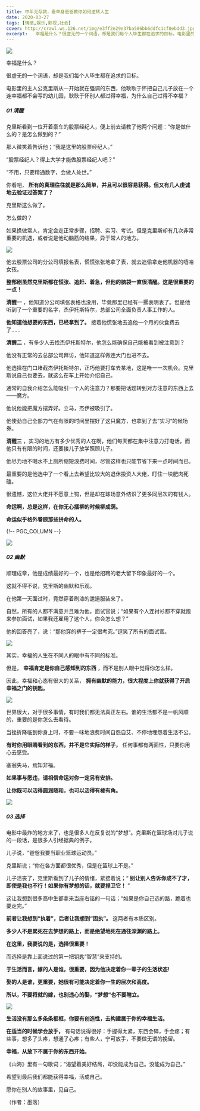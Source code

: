 ```yaml
---
title: 中年无存款，看单身爸爸教你如何逆转人生
date: 2020-03-27
tags: [情感,娱乐,影视,社会]
cover: http://crawl.ws.126.net/img/e3ff2e29e37ba586bb6ddfc1cf0ebdd3.jpg
excerpt:   幸福是什么？很虚无的一个词语，却是我们每个人毕生都在追求的目标。电影里的主人公克里斯从
---
```

![](http://crawl.ws.126.net/img/e3ff2e29e37ba586bb6ddfc1cf0ebdd3.jpg)  

幸福是什么？

很虚无的一个词语，却是我们每个人毕生都在追求的目标。

电影里的主人公克里斯从一开始就在强调的东西，他耿耿于怀把自己儿子放在一个连幸福都不会写的幼儿园，耿耿于怀别人都过得幸福，为什么自己过得不幸福？

##### 01 清醒

克里斯看到一位开着豪车的股票经纪人，便上前去请教了他两个问题：”你是做什么的？是怎么做到的？“

那人微笑着告诉他；“我是这里的股票经纪人。”

“股票经纪人？得上大学才能做股票经纪人吧？”

“不用，只要精通数字，会做人处世。”

你看吧， **所有的真理往往就是那么简单，并且可以很容易获得。但又有几人虔诚地去验证过答案了？**

克里斯这么做了。

怎么做的？

如果换做常人，肯定会走正常步骤，招聘、实习、考试。但是克里斯却有几次非常重要的机遇，或者说是他动脑筋的结果，异于常人的地方。

![](http://crawl.ws.126.net/img/997540afe9da1a15a1bb31a095aae0f9.jpg)  

他去股票公司的分公司填报名表，慌慌张张地拿了表，就去追偷拿走他机器的嘻哈女孩。

**整部剧虽然克里斯都在慌张、追赶、着急，但他的脑袋一直很清醒。这是很重要的一点！**

**清醒一** ，他知道分公司填张表格也没用，毕竟那里已经有一摞表明表了。但是他听到了一个重要的名字，杰伊托斯特尔，总部公司全面负责人事工作的人。

**他知道他想要的东西，已经拿到了。** 接着他慌张地去追他一个月的伙食费去了......

**清醒二** ，有多少人去找杰伊托斯特尔，他怎么能确保自己能被看到被注意到？

他没有正常的去总部公司拜访，他知道这样做连大门也进不去。

他选择在门口堵截杰伊托斯特尔，正巧他要打车去某地，这是唯一一次机会。克里斯说自己也要去，就这么在车上开始介绍自己。

通常的自我介绍怎么能吸引一个人的注意力？那要把话题转到对方注意的东西上去——魔方。

他说他能把魔方摆弄好。立马，杰伊被吸引了。

他使劲自己全部力气在有限的时间里摆好了这只魔方，也拿到了去”实习“的候场券。

**清醒三** ，实习的地方有多少优秀的人在啊，他们每天都在集中注意力打电话，而他只有有限的时间，还要接儿子放学照顾儿子。

他尽力地不喝水不上厕所缩短浪费时间，尽管这样也只能节省下来一点时间而已。

最重要的是他选中了一个看上去希望比较大的退休投资人大佬，盯住一块肥肉死磕。

很遗憾，这位大佬并不愿意上钩，但是却在球场意外结识了更多同层次的有钱人。

**命运啊，总是这样，在你无心插柳的时候柳成荫。**

**命运似乎格外眷顾那些拼命的人。**

{!-- PGC_COLUMN --}

![](http://crawl.ws.126.net/img/866eb0f2c8f49ee6bfccfe0de3e5eca0.jpg)  

##### 02 幽默

顺理成章，他是成绩最好的一个，也是给招聘的老大留下印象最好的一个。

这就不得不说，克里斯的幽默和乐观。

在他第一天面试时，竟然穿着刷漆的邋遢服装来了。

自然，所有的人都不满意并且难为他，面试官说；“如果有个人连衬衫都不穿就跑来参加面试，如果我还雇用了这个人，你会怎么想？”

他的回答亮了，说：“那他穿的裤子一定很考究。”逗笑了所有的面试官。

![](http://crawl.ws.126.net/img/64d1b6846c626aa8e3fbd5c75fb09bd8.jpg)  

其实，幸福的人生在不同人的眼中有不同的标准。

但是， **幸福肯定是你自己感知到的东西** ，而不是别人眼中觉得你怎么样。

因此，幸福和心态有很大的关系， **拥有幽默的能力，很大程度上你就获得了开启幸福之门的钥匙。**

![](http://crawl.ws.126.net/img/e12b965c5b252539ed01fff7238723bc.jpg)  

世界很大，对于很多事情，有时我们都无法真正左右。谁的生活都不是一帆风顺的，重要的是你怎么去看待。

当挫折降临到你身上时，不要一味地浪费时间自怨自艾、不停地埋怨着生活不公。

**有时你用眼睛看到的东西，并不是它实际的样子，** 任何事都有两面性，只要你用心去感受。

塞翁失马，焉知非福。

**如果事与愿违，请相信命运对你一定另有安排。**

**让你既可以活得圆润随和，也可以活得有棱有角。**

![](http://crawl.ws.126.net/img/becc327301a99dc471ceccdd96fe405d.jpg)  

##### 03 选择

电影中最炸的地方来了，也是很多人在反复说的“梦想”。克里斯在篮球场对儿子说的一段话，是很多人引经据典的例子。

儿子说，“爸爸我要当职业篮球运动员。”

克里斯说；“你在各方面都很优秀，但是在篮球上不是。”

儿子沮丧了，克里斯看到了儿子的情绪，紧接着说；“ **别让别人告诉你成不了才，即使是我也不行！如果你有梦想的话，就要捍卫它！** ”

这让我想到很多高中生都拿来当座右铭的一句话；“如果是你自己选的路，跪着也要走完。”

**前者让我想到“执着”，后者让我想到“固执”。** 这两者有本质区别。

**多少人不是累死在去梦想的路上，而是绝望地死在通往深渊的路上。**

**在这里，我要说的是，选择很重要！**

而选择是靠上面说过的第一把钥匙“智慧”来支持的。

**于生活而言，嫁的人是谁，很重要，因为他决定着你一辈子的生活状态!**

**娶的人是谁，更重要，她很有可能决定着你一生的层次和高度。**

**所以，不要将就的嫁，也别违心的娶，“梦想“也不要瞎立。**

![](http://crawl.ws.126.net/img/4d7d38435c8f255fce6759bf2ec9b3a3.jpg)  

**生活没有那么多条条框框，你要有创造性，去构建属于你的幸福生活。**

**在适当的时候学会放手，** 有句话说得很好：手握得太紧，东西会碎，手会疼；有些事，想多了头疼，想通了心疼；有些人，宁可放手，不要做无谓的挽留。

**幸福，从放下不属于你的东西开始。**

《山海》里有一句歌词；“渴望着美好结局，却没能成为自己。没能成为自己。”

希望到最后我们都能获得幸福，活成自己。

愿你在别人的故事里，见自己。

（作者：墨落）

